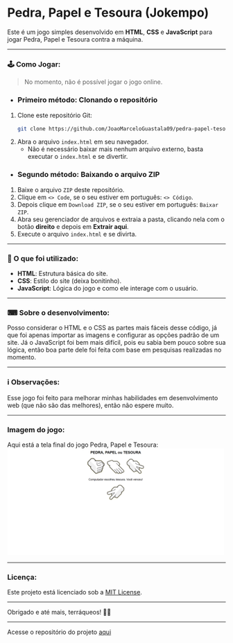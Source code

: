 # Pedra, Papel e Tesoura (Jokempo)
Este é um jogo simples desenvolvido em **HTML**, **CSS** e **JavaScript** para jogar Pedra, Papel e Tesoura contra a máquina.

---

### 🕹 Como Jogar:
> No momento, não é possível jogar o jogo online.

- ### Primeiro método: Clonando o repositório

1. Clone este repositório Git:
    ```bash
    git clone https://github.com/JoaoMarceloGuastala09/pedra-papel-tesoura.git
    ```
2. Abra o arquivo `index.html` em seu navegador.
    - Não é necessário baixar mais nenhum arquivo externo, basta executar o `index.html` e se divertir.

- ### Segundo método: Baixando o arquivo ZIP

1. Baixe o arquivo `ZIP` deste repositório.
2. Clique em `<> Code`, se o seu estiver em português: `<> Código`.
3. Depois clique em `Download ZIP`, se o seu estiver em português: `Baixar ZIP`.
4. Abra seu gerenciador de arquivos e extraia a pasta, clicando nela com o botão **direito** e depois em **Extrair aqui**.
5. Execute o arquivo `index.html` e se divirta.

---

### 🔬 O que foi utilizado:    
- **HTML**: Estrutura básica do site.
- **CSS**: Estilo do site (deixa bonitinho).
- **JavaScript**: Lógica do jogo e como ele interage com o usuário.

---

### ⌨ Sobre o desenvolvimento: 
Posso considerar o HTML e o CSS as partes mais fáceis desse código, já que foi apenas importar as imagens e configurar as opções padrão de um site. Já o JavaScript foi bem mais difícil, pois eu sabia bem pouco sobre sua lógica, então boa parte dele foi feita com base em pesquisas realizadas no momento.

---

### ℹ Observações:    
Esse jogo foi feito para melhorar minhas habilidades em desenvolvimento web (que não são das melhores), então não espere muito.

---

### Imagem do jogo:
Aqui está a tela final do jogo Pedra, Papel e Tesoura: <img src="img/imagemJogoFinal.png" width="500" alt="Tela do Jogo">

---

### Licença:
Este projeto está licenciado sob a [MIT License](https://opensource.org/licenses/MIT).

---

Obrigado e até mais, terráqueos! 🖖🏻


---
Acesse o repositório do projeto [aqui](https://github.com/JoaoMarceloGuastala09/TesteFormatacaoGitHub.git)